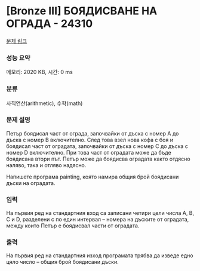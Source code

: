 # [Bronze III] БОЯДИСВАНЕ НА ОГРАДА - 24310 

[문제 링크](https://www.acmicpc.net/problem/24310) 

### 성능 요약

메모리: 2020 KB, 시간: 0 ms

### 분류

사칙연산(arithmetic), 수학(math)

### 문제 설명

<p>Петър боядисал част от ограда, започвайки от дъска с номер A до дъска с номер B включително. След това взел нова кофа с боя и боядисал част от оградата, започвайки от дъска с номер C до дъска с номер D включително. При това част от оградата може да бъде боядисана втори път. Петър може да боядисва оградата както отдясно наляво, така и отляво надясно.</p>

<p>Напишете програма painting, която намира общия брой боядисани дъски на оградата.</p>

### 입력 

 <p>На първия ред на стандартния вход са записани четири цели числа A, B, C и D, разделени с по един интервал – номера на дъските от оградата, между които Петър е боядисвал части от оградата.</p>

### 출력 

 <p>На първия ред на стандартния изход програмата трябва да изведе едно цяло число – общия брой боядисани дъски.</p>


